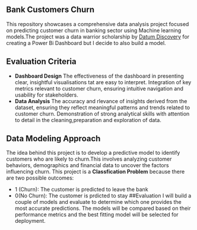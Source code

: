 
## Bank Customers Churn
This repository showcases a comprehensive data analysis project focused on predicting customer churn in banking sector using Machine learning models.The project was a data warrior scholarship by [Datum Discovery](https://courses.datumdiscovery.com/s/store) for creating a Power Bi Dashboard but I decide to also build a model.
## Evaluation Criteria
* **Dashboard Design** 
The effectiveness of the dashboard in presenting clear, insightful visualisations tat are easy to interpret.
Integration of key metrics relevant to customer churn, ensuring intuitive navigation and usability for stakeholders.
* **Data Analysis** 
The accuracy and rlevance of insights derived from the dataset, ensuring they reflect meaningful patterns and trends related to customer churn.
Demonstration of strong analytical skills with attention to detail in the cleaning,preparation and exploration of data.
## Data Modeling Approach 
The idea behind this project is to develop a predictive model to identify customers who are likely to churn.This involves analyzing customer behaviors, demographics and financial data to uncover the factors influencing churn.
This project is a **Classfication Problem** because there are two possible outcomes:
* 1 (Churn): The customer is predicted to leave the bank
* 0(No Churn): The customer is prdicted to stay
##Evaluation
I will build a couple of models and evaluate to determine which one provides the most accurate predictions. The models will be compared based on their performance metrics and the best fitting model will be selected for deployment.

